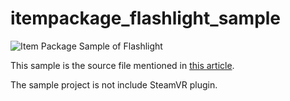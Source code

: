 # itempackage_flashlight_sample

![Item Package Sample of Flashlight](https://i.imgur.com/GvqVcHG.gif "Item Package Sample of Flashlight")

This sample is the source file mentioned in [this article](https://medium.com/@pofu.lu/unity-steamvr-itempackage-教學-1bf51aceaf98 "Unity SteamVR ItemPackage 教學").

The sample project is not include SteamVR plugin.
